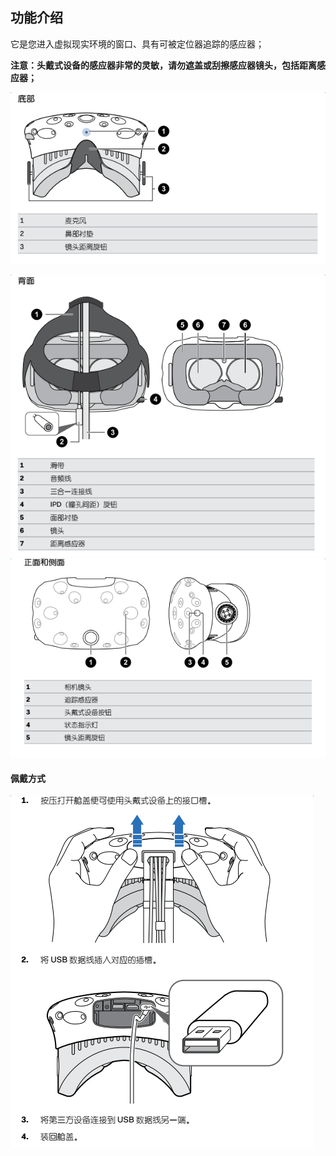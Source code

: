 ## 功能介绍

它是您进入虚拟现实环境的窗口、具有可被定位器追踪的感应器；

**注意：头戴式设备的感应器非常的灵敏，请勿遮盖或刮擦感应器镜头，包括距离感应器；**

![](/assets/底部.png)

![](/assets/背面.png)![](/assets/正面与侧面.png)

####       **佩戴方式**

![](/assets/佩戴方式.png)

